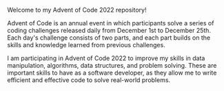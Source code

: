 Welcome to my Advent of Code 2022 repository!

Advent of Code is an annual event in which participants solve a series of coding challenges released daily from December 1st to December 25th. Each day's challenge consists of two parts, and each part builds on the skills and knowledge learned from previous challenges.

I am participating in Advent of Code 2022 to improve my skills in data manipulation, algorithms, data structures, and problem solving. These are important skills to have as a software developer, as they allow me to write efficient and effective code to solve real-world problems.